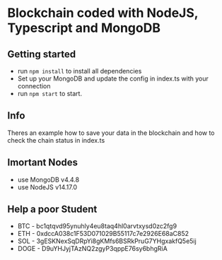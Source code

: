 # Blockchain coded with NodeJS, Typescript and MongoDB

## Getting started

- run `npm install` to install all dependencies
- Set up your MongoDB and update the config in index.ts with your connection
- run `npm start` to start.

## Info

Theres an example how to save your data in the blockchain and how to check the chain status in index.ts

## Imortant Nodes

- use MongoDB v4.4.8
- use NodeJS v14.17.0

## Help a poor Student

* BTC - bc1qtqvd95ynuhly4eu8taq4hl0arvtxysd0zc2fg9
* ETH - 0xdccA038c1F53D071029B55117c7e2926E68aC852
* SOL - 3gESKNexSqDRpYi8gKMfs6BSRkPruG7YHgxakfQ5e5ij
* DOGE - D9uYHJyjTAzNQ2zgyP3qppE76sy6bhgRiA
